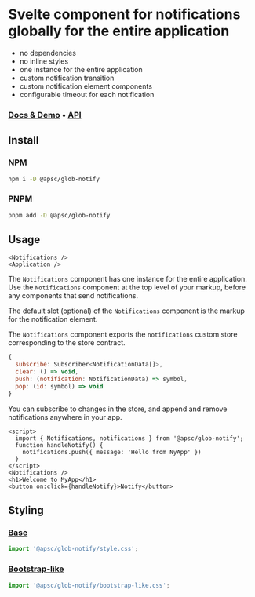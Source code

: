 # Svelte component for notifications globally for the entire application

- no dependencies
- no inline styles
- one instance for the entire application
- custom notification transition
- custom notification element components
- configurable timeout for each notification

### [Docs & Demo](https://andrey-pavlenko.github.io/svelte-components/?c=glob-notify) &bull; [API](https://github.com/andrey-pavlenko/svelte-components/blob/main/packages/glob-notify/API.md)

## Install

### NPM

```sh
npm i -D @apsc/glob-notify
```

### PNPM

```sh
pnpm add -D @apsc/glob-notify
```

## Usage

```tsx
<Notifications />
<Application />
```

The `Notifications` component has one instance for the entire application. Use the `Notifications` component at the top level of your markup, before any components that send notifications.

The default slot (optional) of the `Notifications` component is the markup for the notification element.

The `Notifications` component exports the `notifications` custom store corresponding to the store contract.

```js
{
  subscribe: Subscriber<NotificationData[]>,
  clear: () => void,
  push: (notification: NotificationData) => symbol,
  pop: (id: symbol) => void
}
```

You can subscribe to changes in the store, and append and remove notifications anywhere in your app.

```svelte
<script>
  import { Notifications, notifications } from '@apsc/glob-notify';
  function handleNotify() {
    notifications.push({ message: 'Hello from NyApp' })
  }
</script>
<Notifications />
<h1>Welcome to MyApp</h1>
<button on:click={handleNotify}>Notify</button>
```

## Styling

### [Base](https://github.com/andrey-pavlenko/svelte-components/blob/main/packages/glob-notify/style.css)

```js
import '@apsc/glob-notify/style.css';
```

### [Bootstrap-like](https://github.com/andrey-pavlenko/svelte-components/blob/main/packages/glob-notify/bootstrap-like.css)

```js
import '@apsc/glob-notify/bootstrap-like.css';
```
